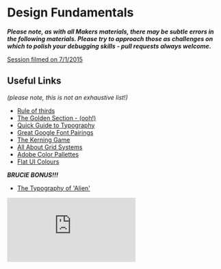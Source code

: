 # Design Fundamentals

***Please note, as with all Makers materials, there may be subtle errors in the following materials.  Please try to approach those as challenges on which to polish your debugging skills - pull requests always welcome.***

[Session filmed on 7/1/2015](http://youtu.be/0rbnP8a-XqM)

## Useful Links
_(please note, this is not an exhaustive list!)_
* [Rule of thirds](http://digital-photography-school.com/rule-of-thirds/)
* [The Golden Section - (ooh!)](http://www.creativebloq.com/design/designers-guide-golden-ratio-12121546)
* [Quick Guide to Typography](http://www.hongkiat.com/blog/quick-guide-to-typography-learn-and-be-inspired/)
* [Great Google Font Pairings](http://hellohappy.org/beautiful-web-type/)
* [The Kerning Game](http://type.method.ac/)
* [All About Grid Systems](http://webdesign.tutsplus.com/articles/all-about-grid-systems--webdesign-14471)
* [Adobe Color Pallettes](https://color.adobe.com/explore/most-popular/?time=all)
* [Flat UI Colours](http://flatuicolors.com/)


***BRUCIE BONUS!!!***
* [The Typography of 'Alien'](http://typesetinthefuture.com/alien/)


![Tracking pixel](https://githubanalytics.herokuapp.com/course/pills/design.md)
